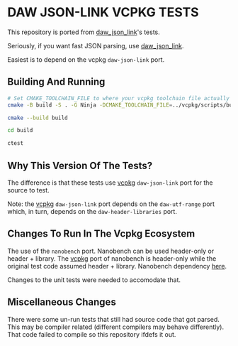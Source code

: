 # DAW JSON-LINK VCPKG TESTS

This repository is ported from [daw_json_link](https://github.com/beached/daw_json_link)'s
tests.

Seriously, if you want fast JSON parsing, use [daw_json_link](https://github.com/beached/daw_json_link).

Easiest is to depend on the vcpkg `daw-json-link` port.

## Building And Running

```sh
# Set CMAKE_TOOLCHAIN_FILE to where your vcpkg toolchain file actually is located.
cmake -B build -S . -G Ninja -DCMAKE_TOOLCHAIN_FILE=../vcpkg/scripts/buildsystems/vcpkg.cmake

cmake --build build

cd build

ctest
```

## Why This Version Of The Tests?

The difference is that these tests use [vcpkg](https://github.com/microsoft/vcpkg)
`daw-json-link` port for the source to test.

Note: the [vcpkg](https://github.com/microsoft/vcpkg) `daw-json-link` port
depends on the `daw-utf-range` port which, in turn, depends on the
`daw-header-libraries` port.

## Changes To Run In The Vcpkg Ecosystem

The use of the `nanobench` port. Nanobench can be used header-only or
header + library. The [vcpkg](https://github.com/microsoft/vcpkg) port of
nanobench is header-only while the original test code assumed
header + library. Nanobench dependency
[here](https://github.com/mheyman/daw_json_link_vcpkg_tests/blob/ac4e438872ac64dc6bc59933d2f9341a8452c8a5/vcpkg.json#L7).

Changes to the unit tests were needed to accomodate that.

## Miscellaneous Changes

There were some un-run tests that still had source code that got parsed.
This may be compiler related (different compilers may behave differently).
That code failed to compile so this repository ifdefs it out.
